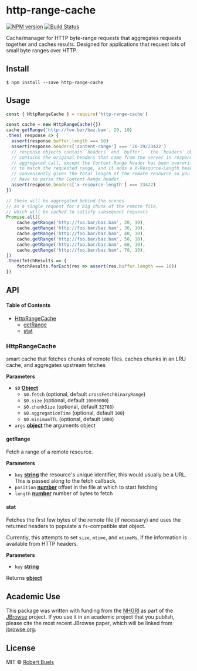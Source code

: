 # http-range-cache

[![NPM version](https://img.shields.io/npm/v/http-range-cache.svg?style=flat-square)](https://npmjs.org/package/http-range-cache)
[![Build Status](https://img.shields.io/travis/rbuels/http-range-cache/master.svg?style=flat-square)](https://travis-ci.org/rbuels/http-range-cache) 

Cache/manager for HTTP byte-range requests that aggregates requests together and caches results.
Designed for applications that request lots of small byte ranges over HTTP.

## Install

    $ npm install --save http-range-cache

## Usage

```js
const { HttpRangeCache } = require('http-range-cache')

const cache = new HttpRangeCache({})
cache.getRange('http://foo.bar/baz.bam', 20, 10)
.then( response => {
  assert(response.buffer.length === 10)
  assert(response.headers['content-range'] === '20-29/23422')
  // response objects contain `headers` and `buffer`.  the `headers` object
  // contains the original headers that came from the server in response to the
  // aggregated call, except the Content-Range header has been overwritten
  // to match the requested range, and it adds a X-Resource-Length header that
  // conveniently gives the total length of the remote resource so you don't
  // have to parse the Content-Range header.
  assert(response.headers['x-resource-length'] === 23422)
})

// these will be aggregated behind the scenes
// as a single request for a big chunk of the remote file,
// which will be cached to satisfy subsequent requests
Promise.all([
    cache.getRange('http://foo.bar/baz.bam', 20, 10),
    cache.getRange('http://foo.bar/baz.bam', 30, 10),
    cache.getRange('http://foo.bar/baz.bam', 40, 10),
    cache.getRange('http://foo.bar/baz.bam', 50, 10),
    cache.getRange('http://foo.bar/baz.bam', 60, 10),
    cache.getRange('http://foo.bar/baz.bam', 70, 10),
])
.then(fetchResults => {
    fetchResults.forEach(res => assert(res.buffer.length === 10))
})
```

## API

<!-- Generated by documentation.js. Update this documentation by updating the source code. -->

#### Table of Contents

-   [HttpRangeCache](#httprangecache)
    -   [getRange](#getrange)
    -   [stat](#stat)

### HttpRangeCache

smart cache that fetches chunks of remote files.
caches chunks in an LRU cache, and aggregates upstream fetches

**Parameters**

-   `$0` **[Object](https://developer.mozilla.org/docs/Web/JavaScript/Reference/Global_Objects/Object)** 
    -   `$0.fetch`   (optional, default `crossFetchBinaryRange`)
    -   `$0.size`   (optional, default `10000000`)
    -   `$0.chunkSize`   (optional, default `32768`)
    -   `$0.aggregationTime`   (optional, default `100`)
    -   `$0.minimumTTL`   (optional, default `1000`)
-   `args` **[object](https://developer.mozilla.org/docs/Web/JavaScript/Reference/Global_Objects/Object)** the arguments object

#### getRange

Fetch a range of a remote resource.

**Parameters**

-   `key` **[string](https://developer.mozilla.org/docs/Web/JavaScript/Reference/Global_Objects/String)** the resource's unique identifier, this would usually be a URL.
    This is passed along to the fetch callback.
-   `position` **[number](https://developer.mozilla.org/docs/Web/JavaScript/Reference/Global_Objects/Number)** offset in the file at which to start fetching
-   `length` **[number](https://developer.mozilla.org/docs/Web/JavaScript/Reference/Global_Objects/Number)** number of bytes to fetch

#### stat

Fetches the first few bytes of the remote file (if necessary) and uses
the returned headers to populate a `fs`-compatible stat object.

Currently, this attempts to set `size`, `mtime`, and `mtimeMs`, if
the information is available from HTTP headers.

**Parameters**

-   `key` **[string](https://developer.mozilla.org/docs/Web/JavaScript/Reference/Global_Objects/String)** 

Returns **[object](https://developer.mozilla.org/docs/Web/JavaScript/Reference/Global_Objects/Object)** 

## Academic Use

This package was written with funding from the [NHGRI](http://genome.gov) as part of the [JBrowse](http://jbrowse.org) project. If you use it in an academic project that you publish, please cite the most recent JBrowse paper, which will be linked from [jbrowse.org](http://jbrowse.org).

## License

MIT © [Robert Buels](https://github.com/rbuels)
